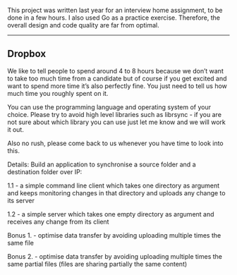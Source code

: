 This project was written last year for an interview home assignment, to be done
in a few hours. I also used Go as a practice exercise. Therefore, the overall
design and code quality are far from optimal.

-----------------------------
## Dropbox

We like to tell people to spend around 4 to 8 hours because we don’t want to
take too much time from a candidate but of course if you get excited and want
to spend more time it’s also perfectly fine. You just need to tell us how much
time you roughly spent on it.

You can use the programming language and operating system of your choice.
Please try to avoid high level libraries such as librsync - if you are not sure
about which library you can use just let me know and we will work it out.

Also no rush, please come back to us whenever you have time to look into this.

Details:
Build an application to synchronise a source folder and a destination folder over IP:

1.1 - a simple command line client which takes one directory as argument and
keeps monitoring changes in that directory and uploads any change to its server

1.2 - a simple server which takes one empty directory as argument and receives
any change from its client

Bonus 1. - optimise data transfer by avoiding uploading multiple times the same file

Bonus 2. - optimise data transfer by avoiding uploading multiple times the same
partial files (files are sharing partially the same content)
